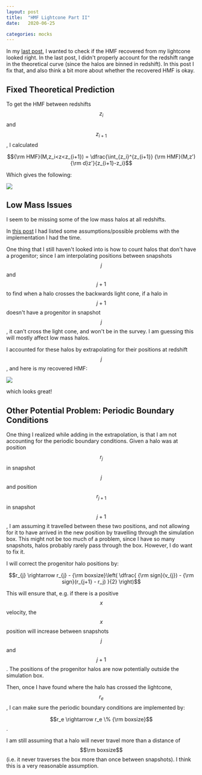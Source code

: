 ```yaml
---
layout: post
title:  "HMF Lightcone Part II"
date:   2020-06-25

categories: mocks
---
```


In my <a href="https://ndrakos.github.io/blog/mocks/HMF_Lightcone/">last post</a>, I wanted to check if the HMF recovered from my lightcone looked right. In the last post, I didn't properly account for the redshift range in the theoretical curve (since the halos are binned in redshift). In this post I fix that, and also think a bit more about whether the recovered HMF is okay.


## Fixed Theoretical Prediction

To get the HMF between redshifts $$z_{i}$$ and $$z_{i+1}$$, I calculated

$${\rm HMF}(M,z_i<z<z_{i+1}) = \dfrac{\int_{z_i}^{z_{i+1}} {\rm HMF}(M,z'){\rm d}z'}{z_{i+1}-z_i}$$

Which gives the following:

<img src="{{ site.baseurl }}/assets/plots/20200625_HMF_lightcone.png">



## Low Mass Issues

I seem to be missing some of the low mass halos at all redshifts.

In <a href="https://ndrakos.github.io/blog/mocks/Light_Cone_Tests/">this post</a> I had listed some assumptions/possible problems with the implementation I had the time.

One thing that I still haven't looked into is how to count halos that don't have a progenitor; since I am interpolating positions between snapshots $$j$$ and $$j+1$$ to find when a halo crosses the backwards light cone, if a halo in $$j+1$$ doesn't have a progenitor in snapshot $$j$$, it can't cross the light cone, and won't be in the survey. I am guessing this will mostly affect low mass halos.

I accounted for these halos by extrapolating for their positions at redshift $$j$$, and here is my recovered HMF:

<img src="{{ site.baseurl }}/assets/plots/20200625_HMF_lightcone_2.png">

which looks great!

## Other Potential Problem: Periodic Boundary Conditions


One thing I realized while adding in the extrapolation, is that I am not accounting for the periodic boundary conditions. Given a halo was at position $$r_j$$ in snapshot $$j$$ and position $$r_{j+1}$$ in snapshot $$j+1$$, I am assuming it travelled between these two positions, and not allowing for it to have arrived in the new position by travelling through the simulation box. This might not be too much of a problem, since I have so many snapshots, halos probably rarely pass through the box. However, I do want to fix it.

I will correct the progenitor halo positions by:

$$r_{j} \rightarrow r_{j} - {\rm boxsize}\left( \dfrac{ {\rm sign}(v_{j}) - {\rm sign}(r_{j+1} - r_j) }{2} \right)$$

This will ensure that, e.g. if there is a positive $$x$$ velocity, the $$x$$ position will increase between snapshots $$j$$ and $$j+1$$. The positions of the progenitor halos are now potentially outside the simulation box.

Then, once I have found where the halo has crossed the lightcone, $$r_e$$, I can make sure the periodic boundary conditions are implemented by:

$$r_e \rightarrow r_e \% {\rm boxsize}$$.

I am still assuming that a halo will never travel more than a distance of $$\rm boxsize$$ (i.e. it never traverses the box more than once between snapshots). I think this is a very reasonable assumption.
